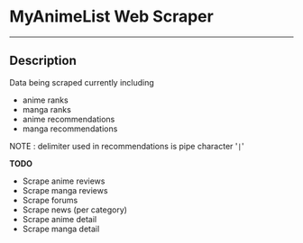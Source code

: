 # **MyAnimeList Web Scraper**
_______________________________________________

## Description
Data being scraped currently including  
- anime ranks
- manga ranks  
- anime recommendations
- manga recommendations  

NOTE : delimiter used in recommendations is pipe character '`|`'  

**TODO**
- Scrape anime reviews
- Scrape manga reviews
- Scrape forums
- Scrape news (per category)
- Scrape anime detail
- Scrape manga detail
